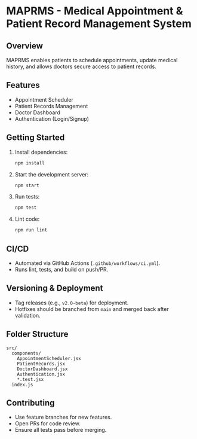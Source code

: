# MAPRMS - Medical Appointment & Patient Record Management System

## Overview
MAPRMS enables patients to schedule appointments, update medical history, and allows doctors secure access to patient records.

## Features
- Appointment Scheduler
- Patient Records Management
- Doctor Dashboard
- Authentication (Login/Signup)

## Getting Started
1. Install dependencies:
   ```bash
   npm install
   ```
2. Start the development server:
   ```bash
   npm start
   ```
3. Run tests:
   ```bash
   npm test
   ```
4. Lint code:
   ```bash
   npm run lint
   ```

## CI/CD
- Automated via GitHub Actions (`.github/workflows/ci.yml`).
- Runs lint, tests, and build on push/PR.

## Versioning & Deployment
- Tag releases (e.g., `v2.0-beta`) for deployment.
- Hotfixes should be branched from `main` and merged back after validation.

## Folder Structure
```
src/
  components/
    AppointmentScheduler.jsx
    PatientRecords.jsx
    DoctorDashboard.jsx
    Authentication.jsx
    *.test.jsx
  index.js
```

## Contributing
- Use feature branches for new features.
- Open PRs for code review.
- Ensure all tests pass before merging.
